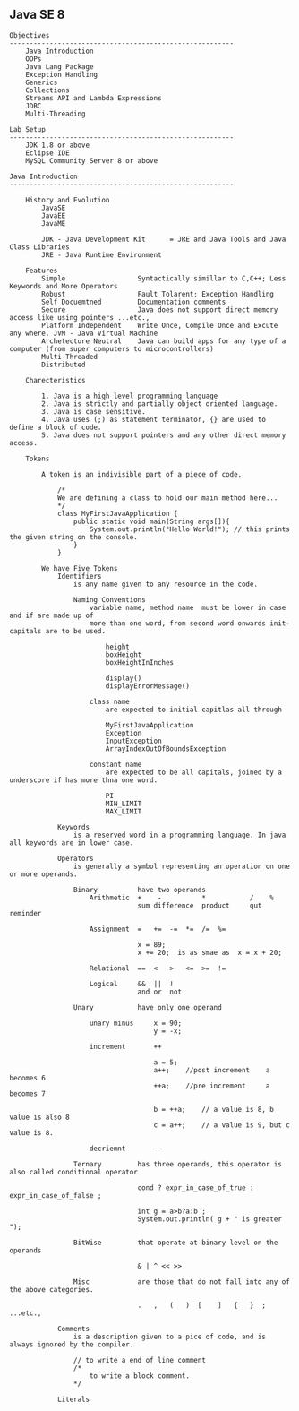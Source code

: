 Java SE 8
--------------------------------------------------------------------------

    Objectives
    --------------------------------------------------------
        Java Introduction
        OOPs
        Java Lang Package
        Exception Handling
        Generics 
        Collections
        Streams API and Lambda Expressions
        JDBC
        Multi-Threading

    Lab Setup
    --------------------------------------------------------
        JDK 1.8 or above
        Eclipse IDE
        MySQL Community Server 8 or above

    Java Introduction
    --------------------------------------------------------

        History and Evolution
            JavaSE
            JavaEE
            JavaME

            JDK - Java Development Kit      = JRE and Java Tools and Java Class Libraries
            JRE - Java Runtime Environment
            
        Features
            Simple                  Syntactically simillar to C,C++; Less Keywords and More Operators
            Robust                  Fault Tolarent; Exception Handling
            Self Docuemtned         Documentation comments
            Secure                  Java does not support direct memory access like using pointers ...etc.,
            Platform Independent    Write Once, Compile Once and Excute any where. JVM - Java Virtual Machine
            Archetecture Neutral    Java can build apps for any type of a computer (from super computers to microcontrollers)
            Multi-Threaded          
            Distributed

        Charecteristics

            1. Java is a high level programming language
            2. Java is strictly and partially object oriented language.
            3. Java is case sensitive.
            4. Java uses (;) as statement terminator, {} are used to define a block of code.
            5. Java does not support pointers and any other direct memory access.

        Tokens

            A token is an indivisible part of a piece of code.

                /*
                We are defining a class to hold our main method here...
                */
                class MyFirstJavaApplication {
                    public static void main(String args[]){
                        System.out.println("Hello World!"); // this prints the given string on the console.
                    }
                }

            We have Five Tokens
                Identifiers
                    is any name given to any resource in the code.

                    Naming Conventions
                        variable name, method name  must be lower in case and if are made up of
                        more than one word, from second word onwards init-capitals are to be used.

                            height
                            boxHeight
                            boxHeightInInches

                            display()
                            displayErrorMessage()

                        class name
                            are expected to initial capitlas all through

                            MyFirstJavaApplication
                            Exception
                            InputException
                            ArrayIndexOutOfBoundsException

                        constant name
                            are expected to be all capitals, joined by a underscore if has more thna one word.

                            PI
                            MIN_LIMIT
                            MAX_LIMIT

                Keywords
                    is a reserved word in a programming language. In java all keywords are in lower case.

                Operators
                    is generally a symbol representing an operation on one or more operands.

                    Binary          have two operands
                        Arithmetic  +    -          *           /    %
                                    sum difference  product     qut reminder

                        Assignment  =   +=  -=  *=  /=  %=

                                    x = 89;
                                    x += 20;  is as smae as  x = x + 20;

                        Relational  ==  <   >   <=  >=  !=

                        Logical     &&  ||  !
                                    and or  not

                    Unary           have only one operand
                        
                        unary minus     x = 90; 
                                        y = -x;
                        
                        increment       ++

                                        a = 5;
                                        a++;    //post increment    a becomes 6
                                        ++a;    //pre increment     a becomes 7

                                        b = ++a;    // a value is 8, b value is also 8
                                        c = a++;    // a value is 9, but c value is 8.

                        decriemnt       --

                    Ternary         has three operands, this operator is also called conditional operator

                                    cond ? expr_in_case_of_true : expr_in_case_of_false ;

                                    int g = a>b?a:b ;
                                    System.out.println( g + " is greater ");

                    BitWise         that operate at binary level on the operands

                                    & | ^ << >>

                    Misc            are those that do not fall into any of the above categories.

                                    .   ,   (   )  [    ]   {   }  ;   ...etc.,

                Comments
                    is a description given to a pice of code, and is always ignored by the compiler.
                    
                    // to write a end of line comment
                    /*
                        to write a block comment.
                    */

                Literals


    

